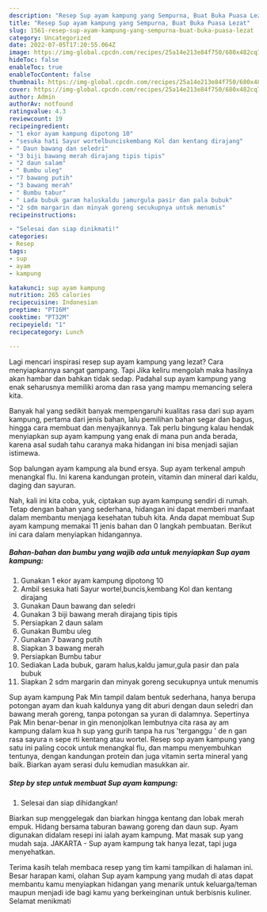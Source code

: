 ```yaml
---
description: "Resep Sup ayam kampung yang Sempurna, Buat Buka Puasa Lezat"
title: "Resep Sup ayam kampung yang Sempurna, Buat Buka Puasa Lezat"
slug: 1561-resep-sup-ayam-kampung-yang-sempurna-buat-buka-puasa-lezat
category: Uncategorized
date: 2022-07-05T17:20:55.064Z
image: https://img-global.cpcdn.com/recipes/25a14e213e84f750/680x482cq70/sup-ayam-kampung-foto-resep-utama.jpg
hideToc: false
enableToc: true
enableTocContent: false
thumbnail: https://img-global.cpcdn.com/recipes/25a14e213e84f750/680x482cq70/sup-ayam-kampung-foto-resep-utama.jpg
cover: https://img-global.cpcdn.com/recipes/25a14e213e84f750/680x482cq70/sup-ayam-kampung-foto-resep-utama.jpg
author: Admin
authorAv: notfound
ratingvalue: 4.3
reviewcount: 19
recipeingredient:
- "1 ekor ayam kampung dipotong 10"
- "sesuka hati Sayur wortelbunciskembang Kol dan kentang dirajang"
- " Daun bawang dan seledri"
- "3 biji bawang merah dirajang tipis tipis"
- "2 daun salam"
- " Bumbu uleg"
- "7 bawang putih"
- "3 bawang merah"
- " Bumbu tabur"
- " Lada bubuk garam haluskaldu jamurgula pasir dan pala bubuk"
- "2 sdm margarin dan minyak goreng secukupnya untuk menumis"
recipeinstructions:

- "Selesai dan siap dinikmati!"
categories:
- Resep
tags:
- sup
- ayam
- kampung

katakunci: sup ayam kampung 
nutrition: 265 calories
recipecuisine: Indonesian
preptime: "PT16M"
cooktime: "PT32M"
recipeyield: "1"
recipecategory: Lunch

---
```



Lagi mencari inspirasi resep sup ayam kampung yang lezat? Cara menyiapkannya sangat gampang. Tapi Jika keliru mengolah maka hasilnya akan hambar dan bahkan tidak sedap. Padahal sup ayam kampung yang enak seharusnya memiliki aroma dan rasa yang mampu memancing selera kita.


Banyak hal yang sedikit banyak mempengaruhi kualitas rasa dari sup ayam kampung, pertama dari jenis bahan, lalu pemilihan bahan segar dan bagus, hingga cara membuat dan menyajikannya. Tak perlu bingung kalau hendak menyiapkan sup ayam kampung yang enak di mana pun anda berada, karena asal sudah tahu caranya maka hidangan ini bisa menjadi sajian istimewa.

Sop balungan ayam kampung ala bund ersya. Sup ayam terkenal ampuh menangkal flu. Ini karena kandungan protein, vitamin dan mineral dari kaldu, daging dan sayuran.


Nah, kali ini kita coba, yuk, ciptakan sup ayam kampung sendiri di rumah. Tetap dengan bahan yang sederhana, hidangan ini dapat memberi manfaat dalam membantu menjaga kesehatan tubuh kita. Anda dapat membuat Sup ayam kampung memakai 11 jenis bahan dan 0 langkah pembuatan. Berikut ini cara dalam menyiapkan hidangannya.

<!--inarticleads1-->

##### Bahan-bahan dan bumbu yang wajib ada untuk menyiapkan Sup ayam kampung:

1. Gunakan 1 ekor ayam kampung dipotong 10
1. Ambil sesuka hati Sayur wortel,buncis,kembang Kol dan kentang dirajang
1. Gunakan  Daun bawang dan seledri
1. Gunakan 3 biji bawang merah dirajang tipis tipis
1. Persiapkan 2 daun salam
1. Gunakan  Bumbu uleg
1. Gunakan 7 bawang putih
1. Siapkan 3 bawang merah
1. Persiapkan  Bumbu tabur
1. Sediakan  Lada bubuk, garam halus,kaldu jamur,gula pasir dan pala bubuk
1. Siapkan 2 sdm margarin dan minyak goreng secukupnya untuk menumis


Sup ayam kampung Pak Min tampil dalam bentuk sederhana, hanya berupa potongan ayam dan kuah kaldunya yang dit aburi dengan daun seledri dan bawang merah goreng, tanpa potongan sa yuran di dalamnya. Sepertinya Pak Min benar-benar in gin menonjolkan lembutnya cita rasa ay am kampung dalam kua h sup yang gurih tanpa ha rus &#39;terganggu &#39; de n gan rasa sayura n sepe rti kentang atau wortel. Resep sop ayam kampung yang satu ini paling cocok untuk menangkal flu, dan mampu menyembuhkan tentunya, dengan kandungan protein dan juga vitamin serta mineral yang baik. Biarkan ayam serasi dulu kemudian masukkan air. 

<!--inarticleads2-->

##### Step by step untuk membuat Sup ayam kampung:


1. Selesai dan siap dihidangkan!

Biarkan sup menggelegak dan biarkan hingga kentang dan lobak merah empuk. Hidang bersama taburan bawang goreng dan daun sup. Ayam digunakan didalam resepi ini ialah ayam kampung. Mat masak sup yang mudah saja. JAKARTA - Sup ayam kampung tak hanya lezat, tapi juga menyehatkan. 

Terima kasih telah membaca resep yang tim kami tampilkan di halaman ini. Besar harapan kami, olahan Sup ayam kampung yang mudah di atas dapat membantu kamu menyiapkan hidangan yang menarik untuk keluarga/teman maupun menjadi ide bagi kamu yang berkeinginan untuk berbisnis kuliner. Selamat menikmati
